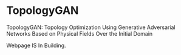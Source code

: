 # TopologyGAN
TopologyGAN: Topology Optimization Using Generative Adversarial Networks Based on Physical Fields Over the Initial Domain

Webpage IS In Building.
